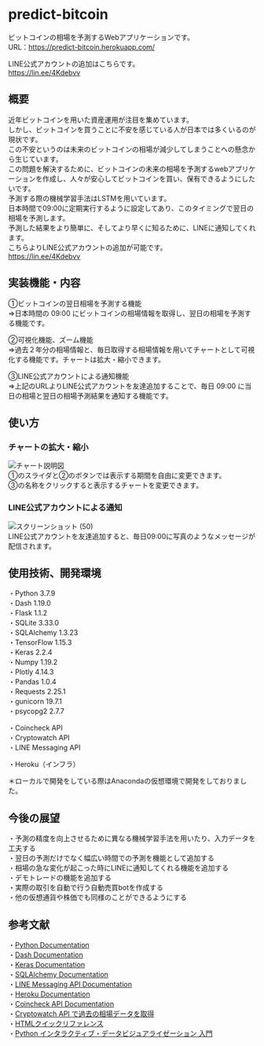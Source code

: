 # predict-bitcoin
ビットコインの相場を予測するWebアプリケーションです。  
URL：https://predict-bitcoin.herokuapp.com/  
  
LINE公式アカウントの追加はこちらです。  
https://lin.ee/4Kdebvv  

  
## 概要
近年ビットコインを用いた資産運用が注目を集めています。  
しかし、ビットコインを買うことに不安を感じている人が日本では多くいるのが現状です。  
この不安というのは未来のビットコインの相場が減少してしまうことへの懸念から生じています。  
この問題を解決するために、ビットコインの未来の相場を予測するwebアプリケーションを作成し、人々が安心してビットコインを買い、保有できるようにしたいです。  
予測する際の機械学習手法はLSTMを用いています。  
日本時間で09:00に定期実行するように設定してあり、このタイミングで翌日の相場を予測します。  
予測した結果をより簡単に、そしてより早くに知るために、LINEに通知してくれます。  
こちらよりLINE公式アカウントの追加が可能です。  
https://lin.ee/4Kdebvv  
  
    
## 実装機能・内容  
➀ビットコインの翌日相場を予測する機能  
 ⇒日本時間の 09:00 にビットコインの相場情報を取得し、翌日の相場を予測する機能です。  
    
➁可視化機能、ズーム機能  
 ⇒過去２年分の相場情報と、毎日取得する相場情報を用いてチャートとして可視化する機能です。チャートは拡大・縮小できます。  
    
➂LINE公式アカウントによる通知機能  
 ⇒上記のURLよりLINE公式アカウントを友達追加することで、毎日 09:00 に当日の相場と翌日の相場予測結果を通知する機能です。  
 
 
## 使い方  
### チャートの拡大・縮小  
![チャート説明図](https://user-images.githubusercontent.com/74633209/112714922-28226400-8f20-11eb-8c54-4548776a8337.png)  
➀のスライダと➁のボタンでは表示する期間を自由に変更できます。  
➂の名称をクリックすると表示するチャートを変更できます。  
  
### LINE公式アカウントによる通知  
![スクリーンショット (50)](https://user-images.githubusercontent.com/74633209/112715120-f4e0d480-8f21-11eb-8e27-50a7afa079b8.png)  
LINE公式アカウントを友達追加すると、毎日09:00に写真のようなメッセージが配信されます。  
  
  
## 使用技術、開発環境
・Python 3.7.9  
・Dash 1.19.0  
・Flask 1.1.2  
・SQLite 3.33.0  
・SQLAlchemy 1.3.23  
・TensorFlow 1.15.3  
・Keras 2.2.4  
・Numpy 1.19.2  
・Plotly 4.14.3  
・Pandas 1.0.4  
・Requests 2.25.1  
・gunicorn 19.7.1  
・psycopg2 2.7.7  

・Coincheck API  
・Cryptowatch API  
・LINE Messaging API

・Heroku（インフラ）

＊ローカルで開発をしている際はAnacondaの仮想環境で開発をしておりました。  
  
## 今後の展望
・予測の精度を向上させるために異なる機械学習手法を用いたり、入力データを工夫する  
・翌日の予測だけでなく幅広い時間での予測を機能として追加する  
・相場の急な変化が起こった時にLINEに通知してくれる機能を追加する  
・デモトレードの機能を追加する  
・実際の取引を自動で行う自動売買botを作成する  
・他の仮想通貨や株価でも同様のことができるようにする  
  
## 参考文献  
・[Python Documentation](https://docs.python.org/ja/3.7/)  
・[Dash Documentation](https://dash.plotly.com/)  
・[Keras Documentation](https://keras.io/ja/)  
・[SQLAlchemy Documentation](https://docs.sqlalchemy.org/en/13/)  
・[LINE Messaging API Documentation](https://developers.line.biz/ja/docs/messaging-api/)  
・[Heroku Documentation](https://devcenter.heroku.com/categories/reference)  
・[Coincheck API Documentation](https://coincheck.com/ja/documents/exchange/api)  
・[Cryptowatch API で過去の相場データを取得](http://liibercraft.com/archives/30)  
・[HTMLクイックリファレンス](http://www.htmq.com/)  
・[Python インタラクティブ・データビジュアライゼーション 入門](https://www.asakura.co.jp/books/isbn/978-4-254-12258-9/)
